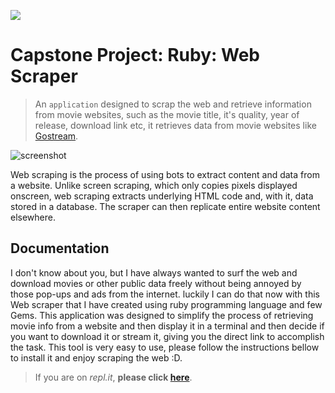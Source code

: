 ![](https://img.shields.io/badge/Microverse-blueviolet)

# Capstone Project: Ruby: Web Scraper
> An `application` designed to scrap the web and retrieve information from  movie websites, such as the movie title, it's quality, year of release, download link etc, it retrieves data from movie websites like [Gostream](https://gostream.site/).

![screenshot]()

Web scraping is the process of using bots to extract content and data from a website. Unlike screen scraping, which only copies pixels displayed onscreen, web scraping extracts underlying HTML code and, with it, data stored in a database. The scraper can then replicate entire website content elsewhere.

## Documentation

I don't know about you, but I have always wanted to surf the web and download movies or other public data freely without being annoyed by those pop-ups and ads from the internet. luckily I can do that now with this Web scraper that I have created using ruby programming language and few Gems.
This application was designed to simplify the process of retrieving movie info from a website and then display it in a terminal and then decide if you want to download it or stream it, giving you the direct link to accomplish the task.
This tool is very easy to use, please follow the instructions bellow to install it and enjoy scraping the web :D.

> If you are on *repl.it*, **please click [here](#doc/README.md)**.

